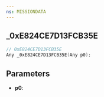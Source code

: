 ```yaml
---
ns: MISSIONDATA
---
```

## _0xE824CE7D13FCB35E

```c
// 0xE824CE7D13FCB35E
Any _0xE824CE7D13FCB35E(Any p0);
```

## Parameters
* **p0**:
